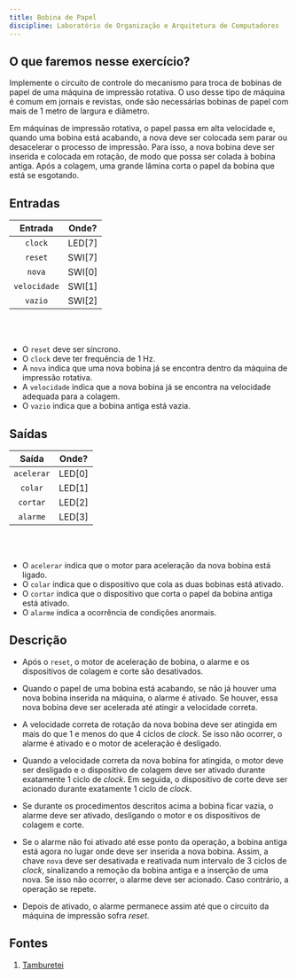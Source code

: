 ```yaml
---
title: Bobina de Papel
discipline: Laboratório de Organização e Arquitetura de Computadores 
---
```


## O que faremos nesse exercício?
Implemente o circuito de controle do mecanismo para troca de bobinas de papel de uma máquina de impressão rotativa. O uso desse tipo de máquina é comum em jornais e revistas, onde são necessárias bobinas de papel com mais de 1 metro de largura e diâmetro.

Em máquinas de impressão rotativa, o papel passa em alta velocidade e, quando uma bobina está acabando, a nova deve ser colocada sem parar ou desacelerar o processo de impressão. Para isso, a nova bobina deve ser inserida e colocada em rotação, de modo que possa ser colada à bobina antiga. Após a colagem, uma grande lâmina corta o papel da bobina que está se esgotando.

##  Entradas

| Entrada | Onde? |
| :--: | :--: |
| `clock` | LED[7] |
| `reset` | SWI[7] |
| `nova` | SWI[0] |
| `velocidade` | SWI[1] |
| `vazio` | SWI[2] |

<br></br>

- O `reset` deve ser síncrono.
- O `clock` deve ter frequência de 1 Hz.
- A `nova` indica que uma nova bobina já se encontra dentro da máquina de impressão rotativa.
- A `velocidade` indica que a nova bobina já se encontra na velocidade adequada para a colagem.
- O `vazio` indica que a bobina antiga está vazia.

## Saídas

| Saída | Onde? |
| :--: | :--: |
| `acelerar` | LED[0] |
| `colar` | LED[1] |
| `cortar` | LED[2] |
| `alarme` | LED[3] |

<br></br>

- O `acelerar` indica que o motor para aceleração da nova bobina está ligado.
- O `colar` indica que o dispositivo que cola as duas bobinas está ativado.
- O `cortar` indica que o dispositivo que corta o papel da bobina antiga está ativado.
- O `alarme` indica a ocorrência de condições anormais.

## Descrição

- Após o `reset`, o motor de aceleração de bobina, o alarme e os dispositivos de colagem e corte são desativados.

- Quando o papel de uma bobina está acabando, se não já houver uma nova bobina inserida na máquina, o alarme é ativado. Se houver, essa nova bobina deve ser acelerada até atingir a velocidade correta.

- A velocidade correta de rotação da nova bobina deve ser atingida em mais do que 1 e menos do que 4 ciclos de *clock*. Se isso não ocorrer, o alarme é ativado e o motor de aceleração é desligado.

- Quando a velocidade correta da nova bobina for atingida, o motor deve ser desligado e o dispositivo de colagem deve ser ativado durante exatamente 1 ciclo de *clock*. Em seguida, o dispositivo de corte deve ser acionado durante exatamente 1 ciclo de *clock*.

- Se durante os procedimentos descritos acima a bobina ficar vazia, o alarme deve ser ativado, desligando o motor e os dispositivos de colagem e corte.

- Se o alarme não foi ativado até esse ponto da operação, a bobina antiga está agora no lugar onde deve ser inserida a nova bobina. Assim, a chave `nova` deve ser desativada e reativada num intervalo de 3 ciclos de *clock*, sinalizando a remoção da bobina antiga e a inserção de uma nova. Se isso não ocorrer, o alarme deve ser acionado. Caso contrário, a operação se repete.

- Depois de ativado, o alarme permanece assim até que o circuito da máquina de impressão sofra *reset*.


## Fontes

1. <a href= "https://github.com/OpenDevUFCG/Tamburetei" target="_blank"> Tamburetei </a>


